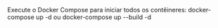 Execute o Docker Compose para iniciar todos os contêineres:
docker-compose up -d ou docker-compose up --build -d
